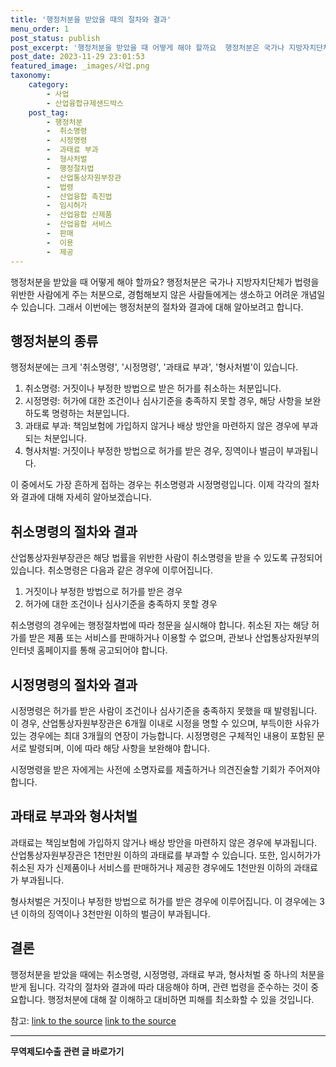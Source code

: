 ```yaml
---
title: '행정처분을 받았을 때의 절차와 결과'
menu_order: 1
post_status: publish
post_excerpt: '행정처분을 받았을 때 어떻게 해야 할까요  행정처분은 국가나 지방자치단체가 법령을 위반한 사람에게 주는 처분으로, 경험해보지 않은 사람들에게는 생소하고 어려운 개념일 수 있습니다. 그래서 이번에는 행정처분의 절차와 결과에 대해 알아보려고 합니다.'
post_date: 2023-11-29 23:01:53
featured_image: _images/사업.png
taxonomy:
    category:
        - 사업
        - 산업융합규제샌드박스
    post_tag:
        - 행정처분
        -  취소명령
        -  시정명령
        -  과태료 부과
        -  형사처벌
        -  행정절차법
        -  산업통상자원부장관
        -  법령
        -  산업융합 촉진법
        -  임시허가
        -  산업융합 신제품
        -  산업융합 서비스
        -  판매
        -  이용
        -  제공
---
```


행정처분을 받았을 때 어떻게 해야 할까요? 행정처분은 국가나 지방자치단체가 법령을 위반한 사람에게 주는 처분으로, 경험해보지 않은 사람들에게는 생소하고 어려운 개념일 수 있습니다. 그래서 이번에는 행정처분의 절차와 결과에 대해 알아보려고 합니다.

## 행정처분의 종류
행정처분에는 크게 '취소명령', '시정명령', '과태료 부과', '형사처벌'이 있습니다.

1. 취소명령: 거짓이나 부정한 방법으로 받은 허가를 취소하는 처분입니다.
2. 시정명령: 허가에 대한 조건이나 심사기준을 충족하지 못할 경우, 해당 사항을 보완하도록 명령하는 처분입니다.
3. 과태료 부과: 책임보험에 가입하지 않거나 배상 방안을 마련하지 않은 경우에 부과되는 처분입니다.
4. 형사처벌: 거짓이나 부정한 방법으로 허가를 받은 경우, 징역이나 벌금이 부과됩니다.

이 중에서도 가장 흔하게 접하는 경우는 취소명령과 시정명령입니다. 이제 각각의 절차와 결과에 대해 자세히 알아보겠습니다.

## 취소명령의 절차와 결과
산업통상자원부장관은 해당 법률을 위반한 사람이 취소명령을 받을 수 있도록 규정되어 있습니다. 취소명령은 다음과 같은 경우에 이루어집니다.

1. 거짓이나 부정한 방법으로 허가를 받은 경우
2. 허가에 대한 조건이나 심사기준을 충족하지 못할 경우

취소명령의 경우에는 행정절차법에 따라 청문을 실시해야 합니다. 취소된 자는 해당 허가를 받은 제품 또는 서비스를 판매하거나 이용할 수 없으며, 관보나 산업통상자원부의 인터넷 홈페이지를 통해 공고되어야 합니다.

## 시정명령의 절차와 결과
시정명령은 허가를 받은 사람이 조건이나 심사기준을 충족하지 못했을 때 발령됩니다. 이 경우, 산업통상자원부장관은 6개월 이내로 시정을 명할 수 있으며, 부득이한 사유가 있는 경우에는 최대 3개월의 연장이 가능합니다. 시정명령은 구체적인 내용이 포함된 문서로 발령되며, 이에 따라 해당 사항을 보완해야 합니다.

시정명령을 받은 자에게는 사전에 소명자료를 제출하거나 의견진술할 기회가 주어져야 합니다.

## 과태료 부과와 형사처벌
과태료는 책임보험에 가입하지 않거나 배상 방안을 마련하지 않은 경우에 부과됩니다. 산업통상자원부장관은 1천만원 이하의 과태료를 부과할 수 있습니다. 또한, 임시허가가 취소된 자가 신제품이나 서비스를 판매하거나 제공한 경우에도 1천만원 이하의 과태료가 부과됩니다.

형사처벌은 거짓이나 부정한 방법으로 허가를 받은 경우에 이루어집니다. 이 경우에는 3년 이하의 징역이나 3천만원 이하의 벌금이 부과됩니다.

## 결론
행정처분을 받았을 때에는 취소명령, 시정명령, 과태료 부과, 형사처벌 중 하나의 처분을 받게 됩니다. 각각의 절차와 결과에 따라 대응해야 하며, 관련 법령을 준수하는 것이 중요합니다. 행정처분에 대해 잘 이해하고 대비하면 피해를 최소화할 수 있을 것입니다.

참고: 
[link to the source](https://www.law.go.kr/%EB%B2%95%EB%A0%B9/%EC%82%B0%EC%97%85%EC%9C%B5%ED%95%A9%EC%B4%89%EC%A7%84%EB%B2%95)
[link to the source](https://www.homenetmena.com/%ED%96%89%EC%A0%95%EC%B2%98%EB%B6%84%2020211207.pdf)
<!-- wp:separator -->
<hr class="wp-block-separator has-alpha-channel-opacity"/>
<!-- /wp:separator -->

<!-- wp:group {"backgroundColor":"base","layout":{"type":"constrained"}} -->
<div class="wp-block-group has-base-background-color has-background"><!-- wp:paragraph {"align":"center","fontSize":"medium"} -->
<p class="has-text-align-center has-large-font-size"><strong>무역제도Ⅰ수출 관련 글 바로가기</strong></p>
<!-- /wp:paragraph -->


<!-- wp:latest-posts
{"categories":[{"id":14332,"count":19,"description":"","link":"https://uknowlaw.com/category/%eb%ac%b4%ec%97%ad%ec%a0%9c%eb%8f%84%e2%85%b0%ec%88%98%ec%b6%9c/","name":"무역제도Ⅰ수출","slug":"무역제도Ⅰ수출","taxonomy":"category","parent":0,"meta":[],"_links":{"self":[{"href":"https://uknowlaw.com/wp-json/wp/v2/categories/14332"}],"collection":[{"href":"https://uknowlaw.com/wp-json/wp/v2/categories"}],"about":[{"href":"https://uknowlaw.com/wp-json/wp/v2/taxonomies/category"}],"wp:post_type":[{"href":"https://uknowlaw.com/wp-json/wp/v2/posts?categories=14332"}],"curies":[{"name":"wp","href":"https://api.w.org/{rel}","templated":true}]}}],"postsToShow":100,"excerptLength":28,"postLayout":"grid","columns":2,"featuredImageAlign":"left","featuredImageSizeSlug":"large","fontSize":"small"} /--></div>
<!-- /wp:group -->